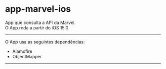 # app-marvel-ios
App que consulta a API da Marvel.<br>
O App roda a partir do iOS 15.0

<hr>

O App usa as seguintes dependências:
* Alamofire
* ObjectMapper

<hr>
